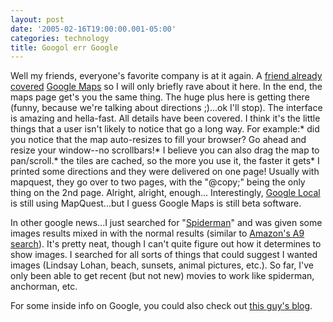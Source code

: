 ```yaml
---
layout: post
date: '2005-02-16T19:00:00.001-05:00'
categories: technology
title: Googol err Google
---
```


Well my friends, everyone's favorite company is at it again. A [friend already covered](http://guybehindtheguy.blogspot.com/2005/02/google-maps.html) [Google Maps](http://maps.google.com) so I will only briefly rave about it here. In the end, the maps page get's you the same thing. The huge plus here is getting there (funny, because we're talking about directions ;)...ok I'll stop). The interface is amazing and hella-fast. All details have been covered. I think it's the little things that a user isn't likely to notice that go a long way. For example:* did you notice that the map auto-resizes to fill your browser? Go ahead and resize your window--no scrollbars!* I believe you can also drag the map to pan/scroll.* the tiles are cached, so the more you use it, the faster it gets* I printed some directions and they were delivered on one page! Usually with mapquest, they go over to two pages, with the "@copy;" being the only thing on the 2nd page. Alright, alright, enough...
Interestingly, [Google Local](http://local.google.com) is still using MapQuest...but I guess Google Maps is still beta software.

In other google news...I just searched for "[Spiderman](http://www.google.com/search?hl=en&lr=&q=spiderman)" and was given some images results mixed in with the normal results (similar to [Amazon's A9 search](http://www.a9.com)). It's pretty neat, though I can't quite figure out how it determines to show images. I searched for all sorts of things that could suggest I wanted images (Lindsay Lohan, beach, sunsets, animal pictures, etc.). So far, I've only been able to get recent (but not new) movies to work like spiderman, anchorman, etc.

For some inside info on Google, you could also check out [this guy's blog](http://99zeros.blogspot.com/).